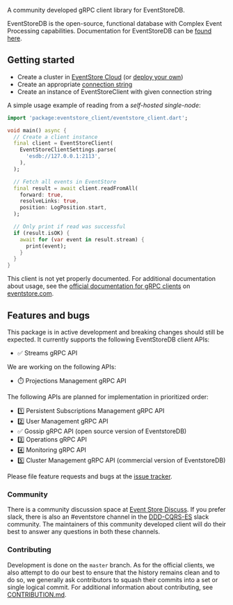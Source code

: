 A community developed gRPC client library for EventStoreDB.

EventStoreDB is the open-source, functional database with Complex Event Processing
capabilities. Documentation for EventStoreDB can be [found here](https://eventstore.com/docs).

## Getting started
* Create a cluster in [EventStore Cloud](https://developers.eventstore.com/cloud/intro/) (or [deploy your own](https://developers.eventstore.com/server/v21.6/docs/installation/#quick-start-preview))
* Create an appropriate [connection string](https://developers.eventstore.com/clients/grpc/getting-started/#connection-details)
* Create an instance of EventStoreClient with given connection string

A simple usage example of reading from a _self-hosted single-node_:

```dart
import 'package:eventstore_client/eventstore_client.dart';

void main() async {
  // Create a client instance
  final client = EventStoreClient(
    EventStoreClientSettings.parse(
      'esdb://127.0.0.1:2113',
    ),
  );

  // Fetch all events in EventStore
  final result = await client.readFromAll(
    forward: true,
    resolveLinks: true,
    position: LogPosition.start,
  );

  // Only print if read was successful
  if (result.isOK) {
    await for (var event in result.stream) {
      print(event);
    }
  }
}
```

This client is not yet properly documented. For additional documentation about usage, see the 
[official documentation for gRPC clients](https://developers.eventstore.com/clients/grpc/getting-started) 
on [eventstore.com](https://developers.eventstore.com). 

## Features and bugs

This package is in active development and breaking changes should still be expected. It currently 
supports the following EventStoreDB client APIs:

* :white_check_mark: Streams gRPC API

We are working on the following APIs:
* :stopwatch: Projections Management gRPC API

The following APIs are planned for implementation in prioritized order: 
* :one: Persistent Subscriptions Management gRPC API
* :two: User Management gRPC API
* :white_check_mark: Gossip gRPC API (open source version of EventstoreDB)
* :three: Operations gRPC API
* :four: Monitoring gRPC API
* :five: Cluster Management gRPC API (commercial version of EventstoreDB)

Please file feature requests and bugs at the [issue tracker][tracker].

[tracker]: https://github.com/DISCOOS/eventstore-client-dart/issues/new

### Community
There is a community discussion space at [Event Store Discuss](https://discuss.eventstore.com). 
If you prefer slack, there is also an #eventstore channel in the [DDD-CQRS-ES](https://j.mp/ddd-es-cqrs) 
slack community. The maintainers of this community developed client will do their 
best to answer any questions in both these channels.

### Contributing
Development is done on the `master` branch. As for the official clients, we also 
attempt to do our best to ensure that the history remains clean and to do so, we generally 
ask contributors to squash their commits into a set or single logical commit. 
For additional information about contributing, see [CONTRIBUTION.md][contributing].

[contributing]: https://github.com/DISCOOS/eventstore-client-dart/blob/master/CONTRIBUTION.md